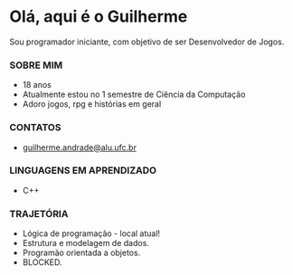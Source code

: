 # **Olá, aqui é o Guilherme**

Sou programador iniciante, com objetivo de ser Desenvolvedor de Jogos.

### SOBRE MIM
- 18 anos
- Atualmente estou no 1 semestre de Ciência da Computação
- Adoro jogos, rpg e histórias em geral

### CONTATOS 
- guilherme.andrade@alu.ufc.br
  
### LINGUAGENS EM APRENDIZADO
- C++

### TRAJETÓRIA
- Lógica de programação - local atual!
- Estrutura e modelagem de dados.
- Programão orientada a objetos.
- BLOCKED.
